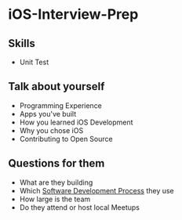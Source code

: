 # iOS-Interview-Prep

## Skills
- Unit Test

## Talk about yourself
- Programming Experience
- Apps you've built
- How you learned iOS Development
- Why you chose iOS
- Contributing to Open Source

## Questions for them
- What are they building
- Which [Software Development Process](https://en.wikipedia.org/wiki/Software_development_process) they use
- How large is the team
- Do they attend or host local Meetups
